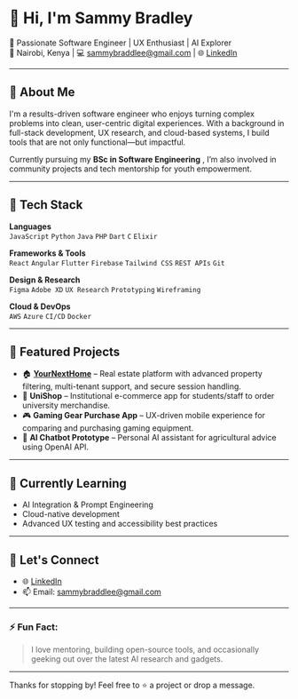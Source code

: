 # 👋 Hi, I'm Sammy Bradley

🚀 Passionate Software Engineer | UX Enthusiast | AI Explorer  
📍 Nairobi, Kenya | 💻 sammybraddlee@gmail.com | 🌐 [LinkedIn](https://www.linkedin.com/in/bradley-sammy)

---

## 🧠 About Me

I'm a results-driven software engineer who enjoys turning complex problems into clean, user-centric digital experiences. With a background in full-stack development, UX research, and cloud-based systems, I build tools that are not only functional—but impactful.

Currently pursuing my **BSc in Software Engineering** , I’m also involved in community projects and tech mentorship for youth empowerment.

---

## 🔨 Tech Stack

**Languages**  
`JavaScript` `Python` `Java` `PHP` `Dart` `C` `Elixir`

**Frameworks & Tools**  
`React` `Angular` `Flutter` `Firebase` `Tailwind CSS` `REST APIs` `Git`

**Design & Research**  
`Figma` `Adobe XD` `UX Research` `Prototyping` `Wireframing`

**Cloud & DevOps**  
`AWS` `Azure` `CI/CD` `Docker`

---

## 💼 Featured Projects

- 🏠 **[YourNextHome](https://yournexthome.co.ke)** – Real estate platform with advanced property filtering, multi-tenant support, and secure session handling.
- 🛒 **UniShop** – Institutional e-commerce app for students/staff to order university merchandise.
- 🎮 **Gaming Gear Purchase App** – UX-driven mobile experience for comparing and purchasing gaming equipment.
- 🤖 **AI Chatbot Prototype** – Personal AI assistant for agricultural advice using OpenAI API.

---

## 🌱 Currently Learning

- AI Integration & Prompt Engineering  
- Cloud-native development  
- Advanced UX testing and accessibility best practices

---

## 🤝 Let's Connect

- 🌐 [LinkedIn](https://www.linkedin.com/in/bradley-sammy)   
- 📫 Email: sammybraddlee@gmail.com

---

### ⚡ Fun Fact:
> I love mentoring, building open-source tools, and occasionally geeking out over the latest AI research and gadgets.

---

Thanks for stopping by! Feel free to ⭐️ a project or drop a message.

